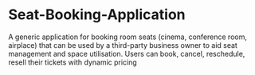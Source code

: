 # Seat-Booking-Application
A generic application for booking room seats (cinema, conference room, airplace) that can be used by a third-party business owner to aid seat management and space utilisation. Users can book, cancel, reschedule, resell their tickets with dynamic pricing
